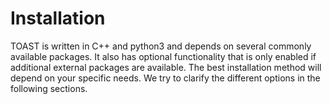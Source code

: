 # Installation

TOAST is written in C++ and python3 and depends on several commonly available packages.
It also has optional functionality that is only enabled if additional external
packages are available.  The best installation method will depend on your specific
needs.  We try to clarify the different options in the following sections.
